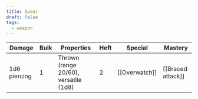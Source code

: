 ```yaml
---
title: Spear
draft: false
tags:
  - weapon
---
```

| Damage          | Bulk | Properties                            | Heft | Special                 | Mastery            |
| --------------- | ---- | ------------------------------------- | ---- | ----------------------- | ------------------ |
| 1d6 piercing    | 1    | Thrown (range 20/60), versatile (1d8) | 2    | [[Overwatch]]           | [[Braced attack]]  |
